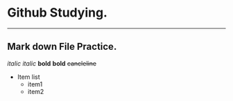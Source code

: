 # Github Studying.
----------
## Mark down File Practice.

*italic*
_italic_
**bold**
__bold__
~~cancleline~~

* Item list
  - item1
  - item2
